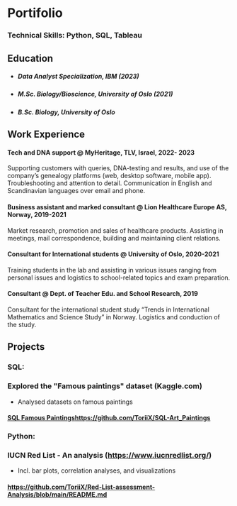 # Portifolio 

### Technical Skills: Python, SQL, Tableau

## Education
- ##### Data Analyst Specialization, IBM (2023)
- ##### M.Sc. Biology/Bioscience, University of Oslo (2021)
- ##### B.Sc. Biology, University of Oslo 
 

## Work Experience

#### Tech and DNA support @ MyHeritage, TLV, Israel, 2022- 2023                                                                                                    
Supporting customers with queries, DNA-testing and results, and use of the company’s genealogy platforms (web, desktop software, mobile app). 
Troubleshooting and attention to detail. Communication in English and Scandinavian languages over email and phone.  

#### Business assistant and marked consultant @ Lion Healthcare Europe AS, Norway, 2019-2021                                                                      
Market research, promotion and sales of healthcare products. 
Assisting in meetings, mail correspondence, building and maintaining client relations. 

#### Consultant for International students @ University of Oslo, 2020-2021                                                                                
Training students in the lab and assisting in various issues ranging from personal issues and logistics to school-related topics and exam preparation. 
 
#### Consultant @ Dept. of Teacher Edu. and School Research, 2019
Consultant for the international student study “Trends in International Mathematics and Science Study” in Norway. Logistics and conduction of the study. 

## Projects
### SQL:
### Explored the "Famous paintings" dataset (Kaggle.com)
- Analysed datasets on famous paintings 
#### **[SQL Famous Paintings](https://github.com/ToriiX/SQL-Art_Paintings)https://github.com/ToriiX/SQL-Art_Paintings**

### Python:
### IUCN Red List - An analysis (https://www.iucnredlist.org/)
- Incl. bar plots, correlation analyses, and visualizations
#### **https://github.com/ToriiX/Red-List-assessment-Analysis/blob/main/README.md**
